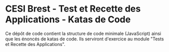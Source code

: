 # CESI Brest - Test et Recette des Applications - Katas de Code

Ce dépôt de code contient la structure de code minimale (JavaScript) ainsi que
les énoncés de katas de code. Ils serviront d'exercice au module "Tests et
Recette des Applications".
